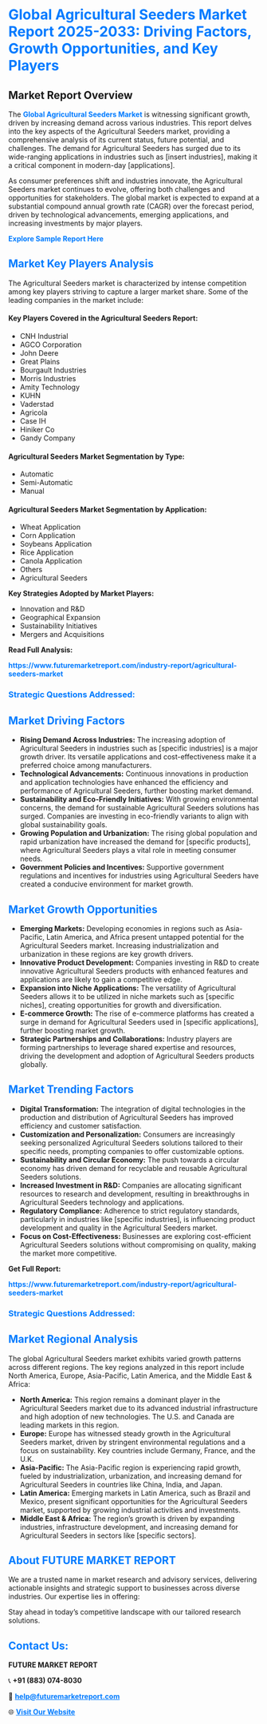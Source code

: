 <h1 style="color: #007BFF;">Global Agricultural Seeders Market Report 2025-2033: Driving Factors, Growth Opportunities, and Key Players</h1>

<section id="overview">
<h2>Market Report Overview</h2>
<p>The <a href="https://www.futuremarketreport.com/industry-report/agricultural-seeders-market" style="color: #007BFF; text-decoration: none;"><strong>Global Agricultural Seeders Market</strong></a> is witnessing significant growth, driven by increasing demand across various industries. This report delves into the key aspects of the Agricultural Seeders market, providing a comprehensive analysis of its current status, future potential, and challenges. The demand for Agricultural Seeders has surged due to its wide-ranging applications in industries such as [insert industries], making it a critical component in modern-day [applications].</p>
<p>As consumer preferences shift and industries innovate, the Agricultural Seeders market continues to evolve, offering both challenges and opportunities for stakeholders. The global market is expected to expand at a substantial compound annual growth rate (CAGR) over the forecast period, driven by technological advancements, emerging applications, and increasing investments by major players.</p>
</section>

<section id="overview">
<p><a href="https://www.futuremarketreport.com/request-sample/reportId=112657" style="color: #007BFF; text-decoration: none;"><strong>Explore Sample Report Here</strong></a></p>
</section>

<section id="key-players">
<h2 style="color: #007BFF;">Market Key Players Analysis</h2>
<p>The Agricultural Seeders market is characterized by intense competition among key players striving to capture a larger market share. Some of the leading companies in the market include:</p>
<h4>Key Players Covered in the Agricultural Seeders Report:</h4>
<ul><li>CNH Industrial</li><li>AGCO Corporation</li><li>John Deere</li><li>Great Plains</li><li>Bourgault Industries</li><li>Morris Industries</li><li>Amity Technology</li><li>KUHN</li><li>Vaderstad</li><li>Agricola</li><li>Case IH</li><li>Hiniker Co</li><li>Gandy Company</li></ul>
<h4>Agricultural Seeders Market Segmentation by Type:</h4>
<ul><li>Automatic</li><li>Semi-Automatic</li><li>Manual</li></ul>

<h4>Agricultural Seeders Market Segmentation by Application:</h4>
<ul><li>Wheat Application</li><li>Corn Application</li><li>Soybeans Application</li><li>Rice Application</li><li>Canola Application</li><li>Others</li><li>Agricultural Seeders</li></ul>
<p><strong>Key Strategies Adopted by Market Players:</strong></p>
<ul>
<li>Innovation and R&D</li>
<li>Geographical Expansion</li>
<li>Sustainability Initiatives</li>
<li>Mergers and Acquisitions</li>
</ul>
</section>

<section>
<p><strong>Read Full Analysis: </strong></p><a href="https://www.futuremarketreport.com/industry-report/agricultural-seeders-market" style="color: #007BFF; text-decoration: none;"><strong>https://www.futuremarketreport.com/industry-report/agricultural-seeders-market</strong></a>
<h3 style="color: #007BFF;">Strategic Questions Addressed:</h3>
</section>

<section id="driving-factors">
<h2 style="color: #007BFF;">Market Driving Factors</h2>
<ul>
<li><strong>Rising Demand Across Industries:</strong> The increasing adoption of Agricultural Seeders in industries such as [specific industries] is a major growth driver. Its versatile applications and cost-effectiveness make it a preferred choice among manufacturers.</li>
<li><strong>Technological Advancements:</strong> Continuous innovations in production and application technologies have enhanced the efficiency and performance of Agricultural Seeders, further boosting market demand.</li>
<li><strong>Sustainability and Eco-Friendly Initiatives:</strong> With growing environmental concerns, the demand for sustainable Agricultural Seeders solutions has surged. Companies are investing in eco-friendly variants to align with global sustainability goals.</li>
<li><strong>Growing Population and Urbanization:</strong> The rising global population and rapid urbanization have increased the demand for [specific products], where Agricultural Seeders plays a vital role in meeting consumer needs.</li>
<li><strong>Government Policies and Incentives:</strong> Supportive government regulations and incentives for industries using Agricultural Seeders have created a conducive environment for market growth.</li>
</ul>
</section>

<section id="growth-opportunities">
<h2 style="color: #007BFF;">Market Growth Opportunities</h2>
<ul>
<li><strong>Emerging Markets:</strong> Developing economies in regions such as Asia-Pacific, Latin America, and Africa present untapped potential for the Agricultural Seeders market. Increasing industrialization and urbanization in these regions are key growth drivers.</li>
<li><strong>Innovative Product Development:</strong> Companies investing in R&D to create innovative Agricultural Seeders products with enhanced features and applications are likely to gain a competitive edge.</li>
<li><strong>Expansion into Niche Applications:</strong> The versatility of Agricultural Seeders allows it to be utilized in niche markets such as [specific niches], creating opportunities for growth and diversification.</li>
<li><strong>E-commerce Growth:</strong> The rise of e-commerce platforms has created a surge in demand for Agricultural Seeders used in [specific applications], further boosting market growth.</li>
<li><strong>Strategic Partnerships and Collaborations:</strong> Industry players are forming partnerships to leverage shared expertise and resources, driving the development and adoption of Agricultural Seeders products globally.</li>
</ul>
</section>

<section id="trending-factors">
<h2 style="color: #007BFF;">Market Trending Factors</h2>
<ul>
<li><strong>Digital Transformation:</strong> The integration of digital technologies in the production and distribution of Agricultural Seeders has improved efficiency and customer satisfaction.</li>
<li><strong>Customization and Personalization:</strong> Consumers are increasingly seeking personalized Agricultural Seeders solutions tailored to their specific needs, prompting companies to offer customizable options.</li>
<li><strong>Sustainability and Circular Economy:</strong> The push towards a circular economy has driven demand for recyclable and reusable Agricultural Seeders solutions.</li>
<li><strong>Increased Investment in R&D:</strong> Companies are allocating significant resources to research and development, resulting in breakthroughs in Agricultural Seeders technology and applications.</li>
<li><strong>Regulatory Compliance:</strong> Adherence to strict regulatory standards, particularly in industries like [specific industries], is influencing product development and quality in the Agricultural Seeders market.</li>
<li><strong>Focus on Cost-Effectiveness:</strong> Businesses are exploring cost-efficient Agricultural Seeders solutions without compromising on quality, making the market more competitive.</li>
</ul>
</section>

<section>
<p><strong>Get Full Report: </strong></p><a href="https://www.futuremarketreport.com/industry-report/agricultural-seeders-market" style="color: #007BFF; text-decoration: none;"><strong>https://www.futuremarketreport.com/industry-report/agricultural-seeders-market</strong></a>
<h3 style="color: #007BFF;">Strategic Questions Addressed:</h3>
</section>


<section id="regional-analysis">
<h2 style="color: #007BFF;">Market Regional Analysis</h2>
<p>The global Agricultural Seeders market exhibits varied growth patterns across different regions. The key regions analyzed in this report include North America, Europe, Asia-Pacific, Latin America, and the Middle East & Africa:</p>
<ul>
<li><strong>North America:</strong> This region remains a dominant player in the Agricultural Seeders market due to its advanced industrial infrastructure and high adoption of new technologies. The U.S. and Canada are leading markets in this region.</li>
<li><strong>Europe:</strong> Europe has witnessed steady growth in the Agricultural Seeders market, driven by stringent environmental regulations and a focus on sustainability. Key countries include Germany, France, and the U.K.</li>
<li><strong>Asia-Pacific:</strong> The Asia-Pacific region is experiencing rapid growth, fueled by industrialization, urbanization, and increasing demand for Agricultural Seeders in countries like China, India, and Japan.</li>
<li><strong>Latin America:</strong> Emerging markets in Latin America, such as Brazil and Mexico, present significant opportunities for the Agricultural Seeders market, supported by growing industrial activities and investments.</li>
<li><strong>Middle East & Africa:</strong> The region’s growth is driven by expanding industries, infrastructure development, and increasing demand for Agricultural Seeders in sectors like [specific sectors].</li>
</ul>
</section>

<footer>
<h2 style="color: #007BFF;">About FUTURE MARKET REPORT</h2>
<p>We are a trusted name in market research and advisory services, delivering actionable insights and strategic support to businesses across diverse industries. Our expertise lies in offering:</p>

<p>Stay ahead in today’s competitive landscape with our tailored research solutions.</p>

<h2 style="color: #007BFF;">Contact Us:</h2>
<p><strong>FUTURE MARKET REPORT</strong></p>
<p>📞 <strong>+91 (883) 074-8030</strong></p>
<p>📧 <strong><a href="mailto:help@futuremarketreport.com" style="color: #007BFF;">help@futuremarketreport.com</a></strong></p>
<p>🌐 <strong><a href="https://www.futuremarketreport.com/" style="color: #007BFF;">Visit Our Website</a></strong></p>
</footer>